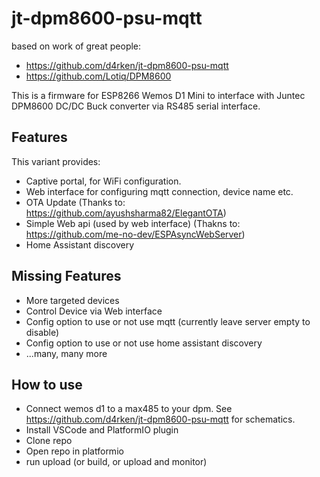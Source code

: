 # jt-dpm8600-psu-mqtt

based on work of great people:

- <https://github.com/d4rken/jt-dpm8600-psu-mqtt>
- <https://github.com/Lotiq/DPM8600>

This is a firmware for ESP8266 Wemos D1 Mini to interface with Juntec DPM8600 DC/DC Buck converter
via RS485 serial interface.

## Features

This variant provides:

- Captive portal, for WiFi configuration.
- Web interface for configuring mqtt connection, device name etc.
- OTA Update (Thanks to: <https://github.com/ayushsharma82/ElegantOTA>)
- Simple Web api (used by web interface) (Thakns to: <https://github.com/me-no-dev/ESPAsyncWebServer>)
- Home Assistant discovery

## Missing Features

- More targeted devices
- Control Device via Web interface
- Config option to use or not use mqtt (currently leave server empty to disable)
- Config option to use or not use home assistant discovery
- ...many, many more

## How to use

- Connect wemos d1 to a max485 to your dpm. See <https://github.com/d4rken/jt-dpm8600-psu-mqtt> for schematics.
- Install VSCode and PlatformIO plugin
- Clone repo
- Open repo in platformio
- run upload (or build, or upload and monitor)
